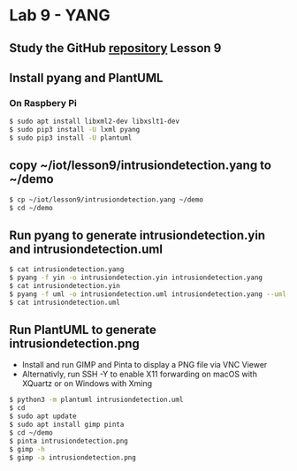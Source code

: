 # Lab 9 - YANG

## Study the GitHub [repository](https://github.com/kevinwlu/iot) Lesson 9
## Install pyang and PlantUML
### On Raspbery Pi
```sh
$ sudo apt install libxml2-dev libxslt1-dev
$ sudo pip3 install -U lxml pyang
$ sudo pip3 install -U plantuml
```

## copy ~/iot/lesson9/intrusiondetection.yang to ~/demo
```sh
$ cp ~/iot/lesson9/intrusiondetection.yang ~/demo
$ cd ~/demo
```

## Run pyang to generate intrusiondetection.yin and intrusiondetection.uml
```sh
$ cat intrusiondetection.yang
$ pyang -f yin -o intrusiondetection.yin intrusiondetection.yang
$ cat intrusiondetection.yin
$ pyang -f uml -o intrusiondetection.uml intrusiondetection.yang --uml-no=stereotypes,annotation,typedef
$ cat intrusiondetection.uml
```

## Run PlantUML to generate intrusiondetection.png
* Install and run GIMP and Pinta to display a PNG file via VNC Viewer
* Alternativly, run SSH -Y to enable X11 forwarding on macOS with XQuartz or on Windows with Xming
```sh
$ python3 -m plantuml intrusiondetection.uml
$ cd
$ sudo apt update
$ sudo apt install gimp pinta
$ cd ~/demo
$ pinta intrusiondetection.png
$ gimp -h
$ gimp -a intrusiondetection.png
```
